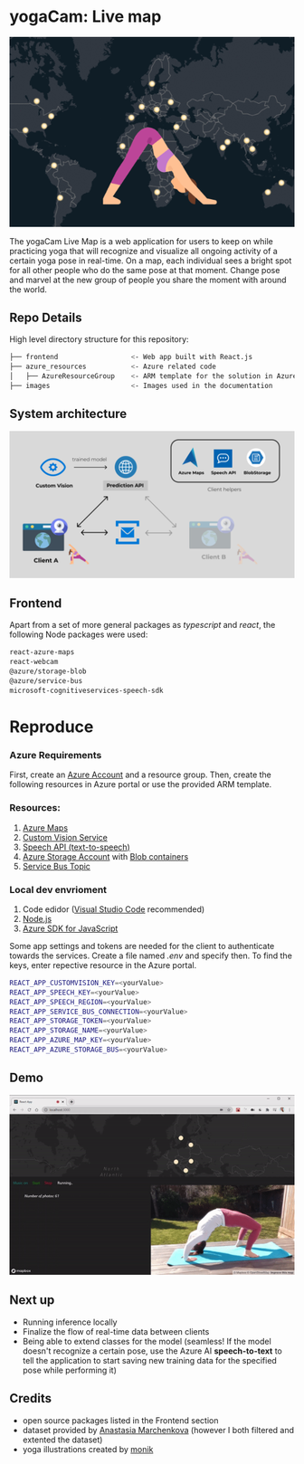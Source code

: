 # yogaCam: Live map

![projectGif](images/yogacam.gif)

The yogaCam Live Map is a web application for users to keep on while practicing yoga that will recognize and visualize all ongoing activity of a certain yoga pose in real-time. On a map, each individual sees a bright spot for all other people who do the same pose at that moment. Change pose and marvel at the new group of people you share the moment with around the world.

## Repo Details

High level directory structure for this repository:

```bash
├── frontend                  <- Web app built with React.js
├── azure_resources           <- Azure related code
│   ├── AzureResourceGroup    <- ARM template for the solution in Azure.
├── images                    <- Images used in the documentation
```

## System architecture

![projectGif](images/solution_architecture.png)


## Frontend

Apart from a set of more general packages as _typescript_ and _react_, the following Node packages were used:
```bash
react-azure-maps
react-webcam
@azure/storage-blob
@azure/service-bus
microsoft-cognitiveservices-speech-sdk
```

# Reproduce

### Azure Requirements

First, create an [Azure Account](https://portal.azure.com) and a  resource group. Then, create the following resources in Azure portal or use the provided ARM template.

### Resources:  
1. [Azure Maps](https://portal.azure.com) 
2. [Custom Vision Service](https://docs.microsoft.com/en-us/azure/cognitive-services/custom-vision-service/)
3. [Speech API (text-to-speech)](https://docs.microsoft.com/en-us/azure/cognitive-services/speech-service/text-to-speech)
4. [Azure Storage Account](https://docs.microsoft.com/en-us/azure/storage/common/storage-account-overview) with [Blob containers](https://docs.microsoft.com/en-us/azure/storage/blobs/)  
4. [Service Bus Topic](https://docs.microsoft.com/en-us/azure/service-bus-messaging/service-bus-queues-topics-subscriptions)

### Local dev envrioment
1. Code edidor ([Visual Studio Code](https://code.visualstudio.com/) recommended)
2. [Node.js](https://nodejs.org/en/)
3. [Azure SDK for JavaScript](https://azure.github.io/azure-sdk-for-js/)

Some app settings and tokens are needed for the client to authenticate towards the services. Create a file named _.env_ and specify then. To find the keys, enter repective resource in the Azure portal. 

```bash
REACT_APP_CUSTOMVISION_KEY=<yourValue>
REACT_APP_SPEECH_KEY=<yourValue>
REACT_APP_SPEECH_REGION=<yourValue>
REACT_APP_SERVICE_BUS_CONNECTION=<yourValue>
REACT_APP_STORAGE_TOKEN=<yourValue>
REACT_APP_STORAGE_NAME=<yourValue>
REACT_APP_AZURE_MAP_KEY=<yourValue>
REACT_APP_AZURE_STORAGE_BUS=<yourValue>
```

## Demo 

![Client application demo](images/yoga_bridge.gif)

## Next up 

- Running inference locally  
- Finalize the flow of real-time data between clients
- Being able to extend classes for the model (seamless! If the model doesn't recognize a certain pose, use the Azure AI **speech-to-text** to tell the application to start saving new training data for the specified pose while performing it)

## Credits 

- open source packages listed in the Frontend section
- dataset provided by [Anastasia Marchenkova](https://www.amarchenkova.com/2018/12/04/data-set-convolutional-neural-network-yoga-pose/) (however I both filtered and extented the dataset)
- yoga illustrations created by [monik](https://www.flaticon.com/search?word=yoga&author_id=249)